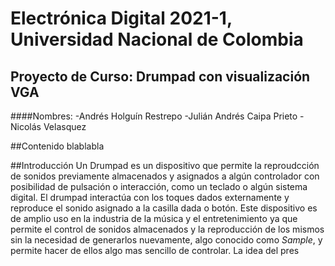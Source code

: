 # Electrónica Digital 2021-1, Universidad Nacional de Colombia 
## Proyecto de Curso: Drumpad con visualización VGA
####Nombres:
-Andrés Holguín Restrepo
-Julián Andrés Caipa Prieto
-Nicolás Velasquez

##Contenido
blablabla

##Introducción
Un Drumpad es un dispositivo que permite la reproudcción de sonidos previamente almacenados y asignados a algún controlador con posibilidad de pulsación o interacción, como un teclado o algún sistema digital. El drumpad interactúa con los toques dados externamente y reproduce el sonido asignado a la casilla dada o botón. Este dispositivo es de amplio uso en la industria de la música y el entretenimiento ya que permite el control de sonidos almacenados y la reproducción de los mismos sin la necesidad de generarlos nuevamente, algo conocido como _Sample_, y permite hacer de ellos algo mas sencillo de controlar. 
La idea del pres
